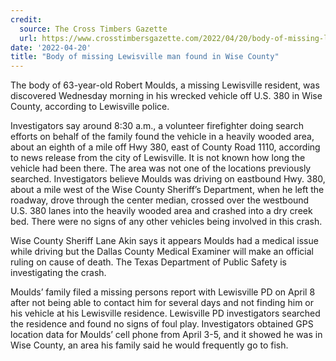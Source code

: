 ```yaml
---
credit:
  source: The Cross Timbers Gazette
  url: https://www.crosstimbersgazette.com/2022/04/20/body-of-missing-lewisville-man-found-in-wise-county/
date: '2022-04-20'
title: "Body of missing Lewisville man found in Wise County"
---
```

The body of 63-year-old Robert Moulds, a missing Lewisville resident, was discovered Wednesday morning in his wrecked vehicle off U.S. 380 in Wise County, according to Lewisville police.

Investigators say around 8:30 a.m., a volunteer firefighter doing search efforts on behalf of the family found the vehicle in a heavily wooded area, about an eighth of a mile off Hwy 380, east of County Road 1110, according to news release from the city of Lewisville. It is not known how long the vehicle had been there. The area was not one of the locations previously searched. Investigators believe Moulds was driving on eastbound Hwy. 380, about a mile west of the Wise County Sheriff’s Department, when he left the roadway, drove through the center median, crossed over the westbound U.S. 380 lanes into the heavily wooded area and crashed into a dry creek bed. There were no signs of any other vehicles being involved in this crash.

Wise County Sheriff Lane Akin says it appears Moulds had a medical issue while driving but the Dallas County Medical Examiner will make an official ruling on cause of death. The Texas Department of Public Safety is investigating the crash.

Moulds’ family filed a missing persons report with Lewisville PD on April 8 after not being able to contact him for several days and not finding him or his vehicle at his Lewisville residence. Lewisville PD investigators searched the residence and found no signs of foul play. Investigators obtained GPS location data for Moulds’ cell phone from April 3-5, and it showed he was in Wise County, an area his family said he would frequently go to fish.
